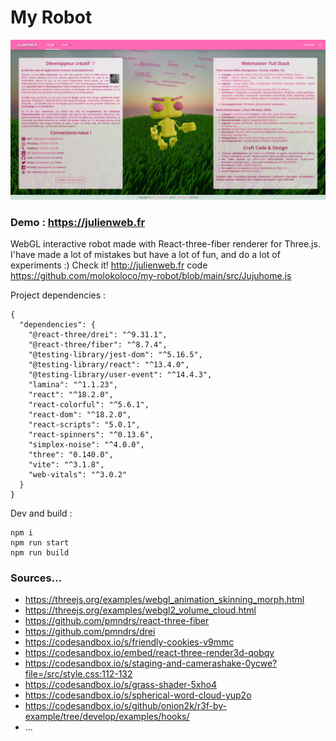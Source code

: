 # My Robot

![Demo screen](https://github.com/molokoloco/my-robot/blob/main/public/img/capture-myrobot-1920x975.png?raw=true "Demo in progress")

### Demo : https://julienweb.fr 

WebGL interactive robot made with React-three-fiber renderer for Three.js.  
I'have made a lot of mistakes but have a lot of fun, and do a lot of experiments :)
Check it! http://julienweb.fr code https://github.com/molokoloco/my-robot/blob/main/src/Jujuhome.js

Project dependencies : 

```
{
  "dependencies": {
    "@react-three/drei": "^9.31.1",
    "@react-three/fiber": "^8.7.4",
    "@testing-library/jest-dom": "^5.16.5",
    "@testing-library/react": "^13.4.0",
    "@testing-library/user-event": "^14.4.3",
    "lamina": "^1.1.23",
    "react": "^18.2.0",
    "react-colorful": "^5.6.1",
    "react-dom": "^18.2.0",
    "react-scripts": "5.0.1",
    "react-spinners": "^0.13.6",
    "simplex-noise": "^4.0.0",
    "three": "0.140.0",
    "vite": "^3.1.8",
    "web-vitals": "^3.0.2"
  }
}
```

Dev and build :

```
npm i
npm run start
npm run build
```

### Sources...

* https://threejs.org/examples/webgl_animation_skinning_morph.html
* https://threejs.org/examples/webgl2_volume_cloud.html
* https://github.com/pmndrs/react-three-fiber
* https://github.com/pmndrs/drei
* https://codesandbox.io/s/friendly-cookies-v9mmc
* https://codesandbox.io/embed/react-three-render3d-qobqy
* https://codesandbox.io/s/staging-and-camerashake-0ycwe?file=/src/style.css:112-132
* https://codesandbox.io/s/grass-shader-5xho4
* https://codesandbox.io/s/spherical-word-cloud-yup2o
* https://codesandbox.io/s/github/onion2k/r3f-by-example/tree/develop/examples/hooks/
* ...
